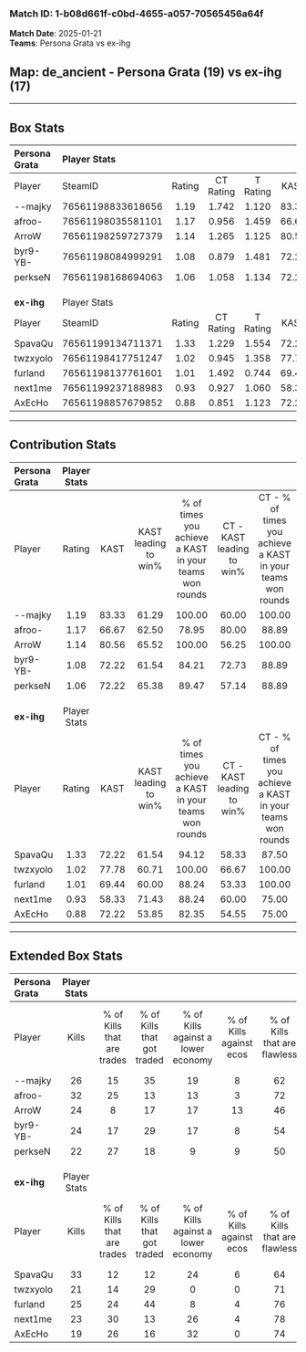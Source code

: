 ### Match ID: 1-b08d661f-c0bd-4655-a057-70565456a64f  
**Match Date**: 2025-01-21  
**Teams**: Persona Grata vs ex-ihg  

## **Map**: de_ancient - Persona Grata (19) vs ex-ihg (17)  
---  

## Box Stats  

| **Persona Grata** | Player Stats      |        |           |          |       |      |       |         |        |      |     |
| :- | :- | :-: | :-: | :-: | :-: | :-: | :-: | :-: | :-: | :-: | :-: |
| Player            | SteamID           | Rating | CT Rating | T Rating | KAST  | ADR  | Kills | Assists | Deaths | K/D  | HS% |
| --majky           | 76561198833618656 |  1.19  |   1.742   |  1.120   | 83.33 | 86.2 |  26   |    9    |   27   | 0.96 | 61  |
| afroo-            | 76561198035581101 |  1.17  |   0.956   |  1.459   | 66.67 | 74.2 |  32   |    7    |   27   | 1.19 | 15  |
| ArroW             | 76561198259727379 |  1.14  |   1.265   |  1.125   | 80.56 | 66.0 |  24   |    9    |   22   | 1.09 | 66  |
| byr9-YB-          | 76561198084999291 |  1.08  |   0.879   |  1.481   | 72.22 | 79.1 |  24   |    5    |   24   | 1.00 | 58  |
| perkseN           | 76561198168694063 |  1.06  |   1.058   |  1.134   | 72.22 | 76.9 |  22   |   15    |   23   | 0.96 | 45  |
|                   |                   |        |           |          |       |      |       |         |        |      |     |
|                   |                   |        |           |          |       |      |       |         |        |      |     |
|                   |                   |        |           |          |       |      |       |         |        |      |     |
| **ex-ihg**        | Player Stats      |        |           |          |       |      |       |         |        |      |     |
| Player            | SteamID           | Rating | CT Rating | T Rating | KAST  | ADR  | Kills | Assists | Deaths | K/D  | HS% |
| SpavaQu           | 76561199134711371 |  1.33  |   1.229   |  1.554   | 72.22 | 94.6 |  33   |    6    |   25   | 1.32 | 21  |
| twzxyolo          | 76561198417751247 |  1.02  |   0.945   |  1.358   | 77.78 | 76.8 |  21   |   14    |   27   | 0.78 | 28  |
| furland           | 76561198137761601 |  1.01  |   1.492   |  0.744   | 69.44 | 77.2 |  25   |    8    |   29   | 0.86 | 48  |
| next1me           | 76561199237188983 |  0.93  |   0.927   |  1.060   | 58.33 | 72.6 |  23   |    4    |   24   | 0.96 | 47  |
| AxEcHo            | 76561198857679852 |  0.88  |   0.851   |  1.123   | 72.22 | 56.9 |  19   |    9    |   25   | 0.76 | 31  |
---  

## Contribution Stats  

| **Persona Grata** | Player Stats |       |                      |                                                        |                           |                                                             |                          |                                                            |
| :- | :-: | :-: | :-: | :-: | :-: | :-: | :-: | :-: |
| Player            |    Rating    | KAST  | KAST leading to win% | % of times you achieve a KAST in your teams won rounds | CT - KAST leading to win% | CT - % of times you achieve a KAST in your teams won rounds | T - KAST leading to win% | T - % of times you achieve a KAST in your teams won rounds |
| --majky           |     1.19     | 83.33 |        61.29         |                         100.00                         |           60.00           |                           100.00                            |          62.50           |                           100.00                           |
| afroo-            |     1.17     | 66.67 |        62.50         |                         78.95                          |           80.00           |                            88.89                            |          50.00           |                           70.00                            |
| ArroW             |     1.14     | 80.56 |        65.52         |                         100.00                         |           56.25           |                           100.00                            |          76.92           |                           100.00                           |
| byr9-YB-          |     1.08     | 72.22 |        61.54         |                         84.21                          |           72.73           |                            88.89                            |          53.33           |                           80.00                            |
| perkseN           |     1.06     | 72.22 |        65.38         |                         89.47                          |           57.14           |                            88.89                            |          75.00           |                           90.00                            |
|                   |              |       |                      |                                                        |                           |                                                             |                          |                                                            |
|                   |              |       |                      |                                                        |                           |                                                             |                          |                                                            |
|                   |              |       |                      |                                                        |                           |                                                             |                          |                                                            |
| **ex-ihg**        | Player Stats |       |                      |                                                        |                           |                                                             |                          |                                                            |
| Player            |    Rating    | KAST  | KAST leading to win% | % of times you achieve a KAST in your teams won rounds | CT - KAST leading to win% | CT - % of times you achieve a KAST in your teams won rounds | T - KAST leading to win% | T - % of times you achieve a KAST in your teams won rounds |
| SpavaQu           |     1.33     | 72.22 |        61.54         |                         94.12                          |           58.33           |                            87.50                            |          64.29           |                           100.00                           |
| twzxyolo          |     1.02     | 77.78 |        60.71         |                         100.00                         |           66.67           |                           100.00                            |          56.25           |                           100.00                           |
| furland           |     1.01     | 69.44 |        60.00         |                         88.24                          |           53.33           |                           100.00                            |          70.00           |                           77.78                            |
| next1me           |     0.93     | 58.33 |        71.43         |                         88.24                          |           60.00           |                            75.00                            |          81.82           |                           100.00                           |
| AxEcHo            |     0.88     | 72.22 |        53.85         |                         82.35                          |           54.55           |                            75.00                            |          53.33           |                           88.89                            |
---  

## Extended Box Stats  

| **Persona Grata** | Player Stats |                            |                            |                                    |                         |                              |                                 |        |                             |                                     |                          |                               |                            |
| :- | :-: | :-: | :-: | :-: | :-: | :-: | :-: | :-: | :-: | :-: | :-: | :-: | :-: |
| Player            |    Kills     | % of Kills that are trades | % of Kills that got traded | % of Kills against a lower economy | % of Kills against ecos | % of Kills that are flawless | % of Kills that are close duels | Deaths | % of Deaths that get traded | % of Deaths against a lower economy | % of Deaths against ecos | % of Deaths that are flawless | % of Deaths that are close |
| --majky           |      26      |             15             |             35             |                 19                 |            8            |              62              |                8                |   27   |             41              |                  7                  |            4             |              63               |             7              |
| afroo-            |      32      |             25             |             13             |                 13                 |            3            |              72              |                3                |   27   |              7              |                  4                  |            0             |              81               |             0              |
| ArroW             |      24      |             8              |             17             |                 17                 |           13            |              46              |               13                |   22   |             23              |                 14                  |            5             |              82               |             5              |
| byr9-YB-          |      24      |             17             |             29             |                 17                 |            8            |              54              |                8                |   24   |             29              |                  4                  |            0             |              63               |             13             |
| perkseN           |      22      |             27             |             18             |                 9                  |            9            |              50              |                5                |   23   |              9              |                  4                  |            0             |              70               |             9              |
|                   |              |                            |                            |                                    |                         |                              |                                 |        |                             |                                     |                          |                               |                            |
|                   |              |                            |                            |                                    |                         |                              |                                 |        |                             |                                     |                          |                               |                            |
|                   |              |                            |                            |                                    |                         |                              |                                 |        |                             |                                     |                          |                               |                            |
| **ex-ihg**        | Player Stats |                            |                            |                                    |                         |                              |                                 |        |                             |                                     |                          |                               |                            |
| Player            |    Kills     | % of Kills that are trades | % of Kills that got traded | % of Kills against a lower economy | % of Kills against ecos | % of Kills that are flawless | % of Kills that are close duels | Deaths | % of Deaths that get traded | % of Deaths against a lower economy | % of Deaths against ecos | % of Deaths that are flawless | % of Deaths that are close |
| SpavaQu           |      33      |             12             |             12             |                 24                 |            6            |              64              |                3                |   25   |             16              |                  8                  |            0             |              68               |             8              |
| twzxyolo          |      21      |             14             |             29             |                 0                  |            0            |              71              |                5                |   27   |             33              |                 11                  |            0             |              52               |             15             |
| furland           |      25      |             24             |             44             |                 8                  |            4            |              76              |                8                |   29   |             24              |                 10                  |            0             |              59               |             0              |
| next1me           |      23      |             30             |             13             |                 26                 |            4            |              78              |               13                |   24   |              4              |                  8                  |            0             |              58               |             4              |
| AxEcHo            |      19      |             26             |             16             |                 32                 |            0            |              74              |                5                |   25   |             28              |                  4                  |            0             |              48               |             8              |
